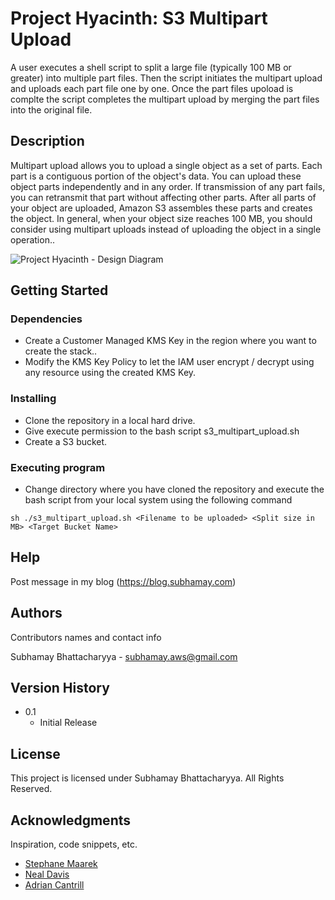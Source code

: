 # Project Hyacinth: S3 Multipart Upload

A user executes a shell script to split a large file (typically 100 MB or greater) into multiple part files. Then the script initiates the multipart upload and uploads each part file one by one. Once the part files upoload is complte the script completes the multipart upload by merging the part files into the original file.

## Description

Multipart upload allows you to upload a single object as a set of parts. Each part is a contiguous portion of the object's data. You can upload these object parts independently and in any order. If transmission of any part fails, you can retransmit that part without affecting other parts. After all parts of your object are uploaded, Amazon S3 assembles these parts and creates the object. In general, when your object size reaches 100 MB, you should consider using multipart uploads instead of uploading the object in a single operation..

![Project Hyacinth - Design Diagram](https://blog.subhamay.com/wp-content/uploads/2023/04/54_Hyacinth_1_1_Architecture_Diagram.png")

## Getting Started



### Dependencies

* Create a Customer Managed KMS Key in the region where you want to create the stack..
* Modify the KMS Key Policy to let the IAM user encrypt / decrypt using any resource using the created KMS Key.

### Installing

* Clone the repository in a local hard drive.
* Give execute permission to the bash script s3_multipart_upload.sh
* Create a S3 bucket.

### Executing program

* Change directory where you have cloned the repository and execute the bash script from your local system using the following command
```
sh ./s3_multipart_upload.sh <Filename to be uploaded> <Split size in MB> <Target Bucket Name>

```

## Help

Post message in my blog (https://blog.subhamay.com)


## Authors

Contributors names and contact info

Subhamay Bhattacharyya  - [subhamay.aws@gmail.com](https://blog.subhamay.com)

## Version History

* 0.1
    * Initial Release

## License

This project is licensed under Subhamay Bhattacharyya. All Rights Reserved.

## Acknowledgments

Inspiration, code snippets, etc.
* [Stephane Maarek ](https://www.linkedin.com/in/stephanemaarek/)
* [Neal Davis](https://www.linkedin.com/in/nealkdavis/)
* [Adrian Cantrill](https://www.linkedin.com/in/adriancantrill/)
